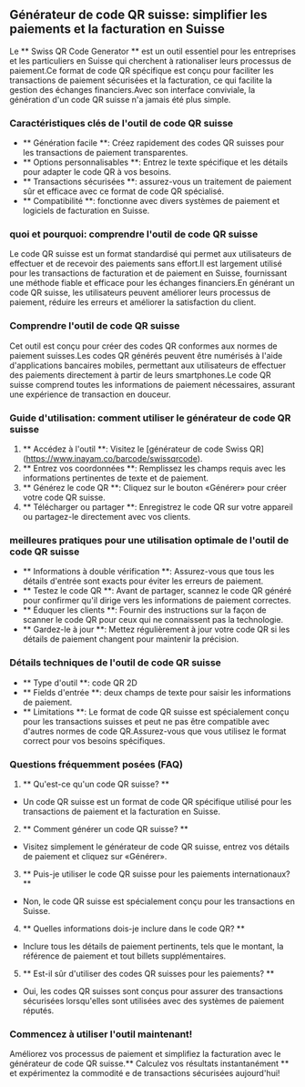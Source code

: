 ## Générateur de code QR suisse: simplifier les paiements et la facturation en Suisse

Le ** Swiss QR Code Generator ** est un outil essentiel pour les entreprises et les particuliers en Suisse qui cherchent à rationaliser leurs processus de paiement.Ce format de code QR spécifique est conçu pour faciliter les transactions de paiement sécurisées et la facturation, ce qui facilite la gestion des échanges financiers.Avec son interface conviviale, la génération d'un code QR suisse n'a jamais été plus simple.

### Caractéristiques clés de l'outil de code QR suisse

- ** Génération facile **: Créez rapidement des codes QR suisses pour les transactions de paiement transparentes.
- ** Options personnalisables **: Entrez le texte spécifique et les détails pour adapter le code QR à vos besoins.
- ** Transactions sécurisées **: assurez-vous un traitement de paiement sûr et efficace avec ce format de code QR spécialisé.
- ** Compatibilité **: fonctionne avec divers systèmes de paiement et logiciels de facturation en Suisse.

### quoi et pourquoi: comprendre l'outil de code QR suisse

Le code QR suisse est un format standardisé qui permet aux utilisateurs de effectuer et de recevoir des paiements sans effort.Il est largement utilisé pour les transactions de facturation et de paiement en Suisse, fournissant une méthode fiable et efficace pour les échanges financiers.En générant un code QR suisse, les utilisateurs peuvent améliorer leurs processus de paiement, réduire les erreurs et améliorer la satisfaction du client.

### Comprendre l'outil de code QR suisse

Cet outil est conçu pour créer des codes QR conformes aux normes de paiement suisses.Les codes QR générés peuvent être numérisés à l'aide d'applications bancaires mobiles, permettant aux utilisateurs de effectuer des paiements directement à partir de leurs smartphones.Le code QR suisse comprend toutes les informations de paiement nécessaires, assurant une expérience de transaction en douceur.

### Guide d'utilisation: comment utiliser le générateur de code QR suisse

1. ** Accédez à l'outil **: Visitez le [générateur de code Swiss QR] (https://www.inayam.co/barcode/swissqrcode).
2. ** Entrez vos coordonnées **: Remplissez les champs requis avec les informations pertinentes de texte et de paiement.
3. ** Générez le code QR **: Cliquez sur le bouton «Générer» pour créer votre code QR suisse.
4. ** Télécharger ou partager **: Enregistrez le code QR sur votre appareil ou partagez-le directement avec vos clients.

### meilleures pratiques pour une utilisation optimale de l'outil de code QR suisse

- ** Informations à double vérification **: Assurez-vous que tous les détails d'entrée sont exacts pour éviter les erreurs de paiement.
- ** Testez le code QR **: Avant de partager, scannez le code QR généré pour confirmer qu'il dirige vers les informations de paiement correctes.
- ** Éduquer les clients **: Fournir des instructions sur la façon de scanner le code QR pour ceux qui ne connaissent pas la technologie.
- ** Gardez-le à jour **: Mettez régulièrement à jour votre code QR si les détails de paiement changent pour maintenir la précision.

### Détails techniques de l'outil de code QR suisse

- ** Type d'outil **: code QR 2D
- ** Fields d'entrée **: deux champs de texte pour saisir les informations de paiement.
- ** Limitations **: Le format de code QR suisse est spécialement conçu pour les transactions suisses et peut ne pas être compatible avec d'autres normes de code QR.Assurez-vous que vous utilisez le format correct pour vos besoins spécifiques.

### Questions fréquemment posées (FAQ)

1. ** Qu'est-ce qu'un code QR suisse? **
- Un code QR suisse est un format de code QR spécifique utilisé pour les transactions de paiement et la facturation en Suisse.

2. ** Comment générer un code QR suisse? **
- Visitez simplement le générateur de code QR suisse, entrez vos détails de paiement et cliquez sur «Générer».

3. ** Puis-je utiliser le code QR suisse pour les paiements internationaux? **
- Non, le code QR suisse est spécialement conçu pour les transactions en Suisse.

4. ** Quelles informations dois-je inclure dans le code QR? **
- Inclure tous les détails de paiement pertinents, tels que le montant, la référence de paiement et tout billets supplémentaires.

5. ** Est-il sûr d'utiliser des codes QR suisses pour les paiements? **
- Oui, les codes QR suisses sont conçus pour assurer des transactions sécurisées lorsqu'elles sont utilisées avec des systèmes de paiement réputés.

### Commencez à utiliser l'outil maintenant!

Améliorez vos processus de paiement et simplifiez la facturation avec le générateur de code QR suisse.** Calculez vos résultats instantanément ** et expérimentez la commodité e de transactions sécurisées aujourd'hui!